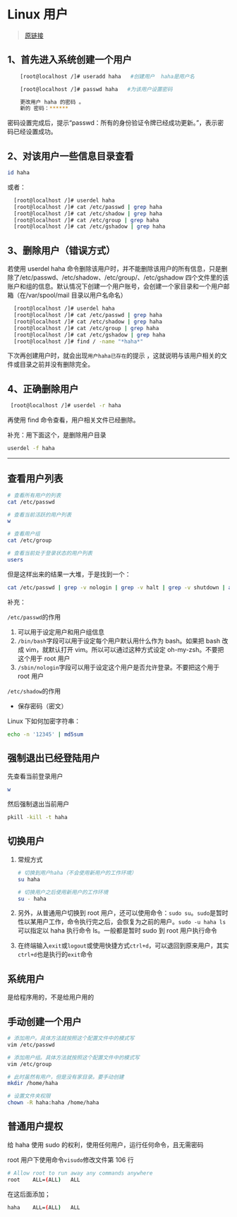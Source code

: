 # Linux 用户

> [原链接](https:#blog.csdn.net/ch520my/article/details/83657325)

## 1、首先进入系统创建一个用户

```bash
    [root@localhost /]# useradd haha   #创建用户  haha是用户名

    [root@localhost /]# passwd haha   #为该用户设置密码

    更改用户 haha 的密码 。
    新的 密码：******
```

密码设置完成后，提示“passwd：所有的身份验证令牌已经成功更新。”，表示密码已经设置成功。

## 2、对该用户一些信息目录查看

```bash
id haha
```

或者：

```bash
  [root@localhost /]# userdel haha
  [root@localhost /]# cat /etc/passwd | grep haha
  [root@localhost /]# cat /etc/shadow | grep haha
  [root@localhost /]# cat /etc/group | grep haha
  [root@localhost /]# cat /etc/gshadow | grep haha
```

## 3、删除用户（错误方式）

若使用 userdel haha 命令删除该用户时，并不能删除该用户的所有信息，只是删除了/etc/passwd、/etc/shadow、/etc/group/、/etc/gshadow 四个文件里的该账户和组的信息。默认情况下创建一个用户账号，会创建一个家目录和一个用户邮箱（在/var/spool/mail 目录以用户名命名）

```bash
  [root@localhost /]# userdel haha
  [root@localhost /]# cat /etc/passwd | grep haha
  [root@localhost /]# cat /etc/shadow | grep haha
  [root@localhost /]# cat /etc/group | grep haha
  [root@localhost /]# cat /etc/gshadow | grep haha
  [root@localhost /]# find / -name "*haha*"
```

下次再创建用户时，就会出现`用户haha已存在`的提示
，这就说明与该用户相关的文件或目录之前并没有删除完全。

## 4、正确删除用户

```bash
 [root@localhost /]# userdel -r haha
```

再使用 find 命令查看，用户相关文件已经删除。

补充：用下面这个，是删除用户目录

```bash
userdel -f haha
```

---

## 查看用户列表

```bash
# 查看所有用户的列表
cat /etc/passwd

# 查看当前活跃的用户列表
w

# 查看用户组
cat /etc/group

# 查看当前处于登录状态的用户列表
users
```

但是这样出来的结果一大堆，于是找到一个：

```bash
cat /etc/passwd | grep -v nologin | grep -v halt | grep -v shutdown | awk -F ":" '{ print $1"|"$3"|"$4 }' | more
```

补充：

`/etc/passwd`的作用

1. 可以用于设定用户和用户组信息
2. `/bin/bash`字段可以用于设定每个用户默认用什么作为 bash。如果把 bash 改成 vim，就默认打开 vim。所以可以通过这种方式设定 oh-my-zsh。不要把这个用于 root 用户
3. `/sbin/nologin`字段可以用于设定这个用户是否允许登录。不要把这个用于 root 用户

`/etc/shadow`的作用

- 保存密码（密文）

Linux 下如何加密字符串：

```bash
echo -n '12345' | md5sum
```

## 强制退出已经登陆用户

先查看当前登录用户

```bash
w
```

然后强制退出当前用户

```bash
pkill -kill -t haha
```

## 切换用户

1. 常规方式

    ```bash
    # 切换到用户haha（不会使用新用户的工作环境）
    su haha

    # 切换用户之后使用新用户的工作环境
    su - haha
    ```

1. 另外，从普通用户切换到 root 用户，还可以使用命令：`sudo su`。`sudo`是暂时性以某用户工作，命令执行完之后，会恢复为之前的用户。`sudo -u haha ls`可以指定以 haha 执行命令 ls。一般都是暂时 sudo 到 root 用户执行命令

1. 在终端输入`exit`或`logout`或使用快捷方式`ctrl+d`，可以退回到原来用户，其实`ctrl+d`也是执行的`exit`命令

## 系统用户

是给程序用的，不是给用户用的

## 手动创建一个用户

```bash
# 添加用户。具体方法就按照这个配置文件中的模式写
vim /etc/passwd

# 添加用户组。具体方法就按照这个配置文件中的模式写
vim /etc/group

# 此时虽然有用户，但是没有家目录。要手动创建
mkdir /home/haha

# 设置文件夹权限
chown -R haha:haha /home/haha
```

## 普通用户提权

给 haha 使用 sudo 的权利，使用任何用户，运行任何命令，且无需密码

root 用户下使用命令`visudo`修改文件第 106 行

```bash
# Allow root to run away any commands anywhere
root    ALL=(ALL)   ALL

```

在这后面添加；

```bash
haha    ALL=(ALL)   ALL
```
